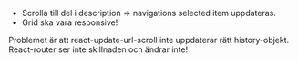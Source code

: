 * Scrolla till del i description => navigations selected item uppdateras.
* Grid ska vara responsive! 

Problemet är att react-update-url-scroll inte uppdaterar rätt history-objekt. React-router ser inte skillnaden och ändrar inte! 